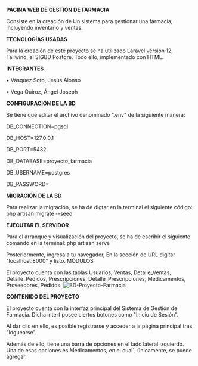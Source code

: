 **PÁGINA WEB DE GESTIÓN DE FARMACIA**

Consiste en la creación de Un sistema para gestionar una farmacia, incluyendo inventario y ventas.

**TECNOLOGÍAS USADAS**

Para la creación de este proyecto se ha utilizado Laravel version 12, Tailwind, el SIGBD Postgre. Todo ello, implementado con HTML.

**INTEGRANTES**

•	Vásquez Soto, Jesús Alonso

•	Vega Quiroz, Ángel Joseph

**CONFIGURACIÓN DE LA BD**

Se tiene que editar el archivo denominado ".env" de la siguiente manera:

DB_CONNECTION=pgsql

DB_HOST=127.0.0.1

DB_PORT=5432

DB_DATABASE=proyecto_farmacia

DB_USERNAME=postgres

DB_PASSWORD=

**MIGRACIÓN DE LA BD**

Para realizar la migración, se ha de digtar en la terminal el siguiente código:
php artisan migrate --seed

**EJECUTAR EL SERVIDOR**

Para el arranque y visualización del proyecto, se ha de escribir el siguiente comando en la terminal:
php artisan serve

Posteriormente, ingresa a tu navegador, En la sección de URL digitar "localhost:8000" y listo.
MÓDULOS

El proyecto cuenta con las tablas Usuarios, Ventas, Detalle_Ventas, Detalle_Pedidos, Prescripciones, Detalle_Prescripciones, Medicamentos, Proveedores, Pedidos.
![BD-Proyecto-Farmacia](https://github.com/user-attachments/assets/426977fd-7242-43df-9b7d-6a3125d23977)

**CONTENIDO DEL PROYECTO**

El proyecto cuenta con la interfaz principal del Sistema de Gestión de Farmacia. Dicha interf posee ciertos botones como "Inicio de Sesión". 

Al dar clic en ello, es posible registrarse y acceder a la página principal tras "loguearse".

Además de ello, tiene una barra de opciones en el lado lateral izquierdo. Una de esas opciones es Medicamentos, en el cual´, únicamente, se puede agregar.









